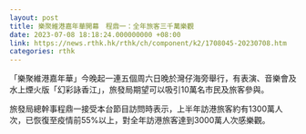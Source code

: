 ```yaml
---
layout: post
title: 樂聚維港嘉年華開幕　程鼎一：全年旅客三千萬樂觀
date: 2023-07-08 18:18:24.000000000 +08:00
link: https://news.rthk.hk/rthk/ch/component/k2/1708045-20230708.htm
categories: rthk
---
```


「樂聚維港嘉年華」今晚起一連五個周六日晚於灣仔海旁舉行，有表演、音樂會及水上煙火版「幻彩詠香江」，旅發局期望可以吸引10萬名市民及旅客參與。

旅發局總幹事程鼎一接受本台節目訪問時表示，上半年訪港旅客約有1300萬人次，已恢復至疫情前55%以上，對全年訪港旅客達到3000萬人次感樂觀。
